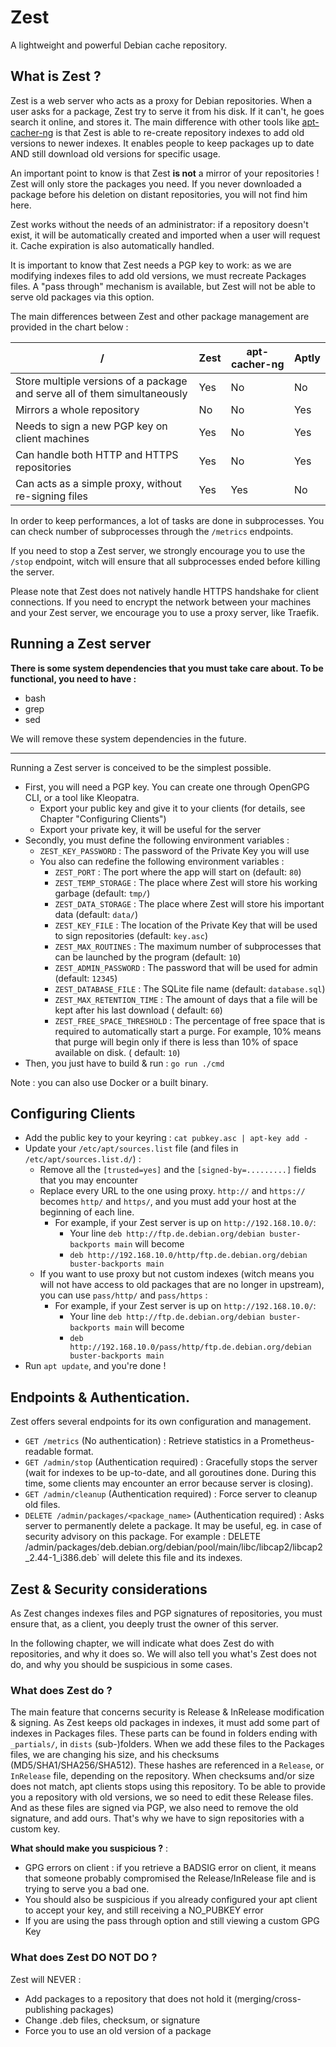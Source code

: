 # Zest

A lightweight and powerful Debian cache repository.

## What is Zest ?

Zest is a web server who acts as a proxy for Debian repositories. When a user asks for a package, Zest try to serve it
from his disk. If it can't, he goes search it online, and stores it. The main difference with other tools
like [apt-cacher-ng](https://wiki.debian-fr.xyz/Apt-cacher-ng) is that Zest is able to re-create repository indexes to
add old versions to newer indexes. It enables people to keep packages up to date AND still download old versions for
specific usage.

An important point to know is that Zest **is not** a mirror of your repositories ! Zest will only store the packages you
need. If you never downloaded a package before his deletion on distant repositories, you will not find him here.

Zest works without the needs of an administrator: if a repository doesn't exist, it will be automatically created and
imported when a user will request it. Cache expiration is also automatically handled.

It is important to know that Zest needs a PGP key to work: as we are modifying indexes files to add old versions,
we must recreate Packages files. A "pass through" mechanism is available, but Zest will not be able to serve old
packages via this option.

The main differences between Zest and other package management are provided in the chart below :

| /                                                                         | Zest | apt-cacher-ng | Aptly |
|---------------------------------------------------------------------------|------|---------------|-------|
| Store multiple versions of a package and serve all of them simultaneously | Yes  | No            | No    |
| Mirrors a whole repository                                                | No   | No            | Yes   |
| Needs to sign a new PGP key on client machines                            | Yes  | No            | Yes   |
| Can handle both HTTP and HTTPS repositories                               | Yes  | No            | Yes   | 
| Can acts as a simple proxy, without re-signing files                      | Yes  | Yes           | No    |

In order to keep performances, a lot of tasks are done in subprocesses. You can check number of subprocesses through
the `/metrics` endpoints.

If you need to stop a Zest server, we strongly encourage you to use the `/stop` endpoint, witch will ensure that all
subprocesses ended before killing the server.

Please note that Zest does not natively handle HTTPS handshake for client connections. If you need to encrypt the
network between your machines and your Zest server, we encourage you to use a proxy server, like Traefik.

## Running a Zest server

**There is some system dependencies that you must take care about. To be functional, you need to have :**

* bash
* grep
* sed

We will remove these system dependencies in the future.

_____________

Running a Zest server is conceived to be the simplest possible.

* First, you will need a PGP key. You can create one through OpenGPG CLI, or a tool like Kleopatra.
    * Export your public key and give it to your clients (for details, see Chapter "Configuring Clients")
    * Export your private key, it will be useful for the server
* Secondly, you must define the following environment variables :
    * `ZEST_KEY_PASSWORD` : The password of the Private Key you will use
    * You also can redefine the following environment variables :
        * `ZEST_PORT` : The port where the app will start on (default: `80`)
        * `ZEST_TEMP_STORAGE` : The place where Zest will store his working garbage (default: `tmp/`)
        * `ZEST_DATA_STORAGE` : The place where Zest will store his important data (default: `data/`)
        * `ZEST_KEY_FILE` : The location of the Private Key that will be used to sign repositories (default: `key.asc`)
        * `ZEST_MAX_ROUTINES` : The maximum number of subprocesses that can be launched by the program (default: `10`)
        * `ZEST_ADMIN_PASSWORD` : The password that will be used for admin (default: `12345`)
        * `ZEST_DATABASE_FILE` : The SQLite file name (default: `database.sql`)
        * `ZEST_MAX_RETENTION_TIME` : The amount of days that a file will be kept after his last download (
          default: `60`)
        * `ZEST_FREE_SPACE_THRESHOLD` : The percentage of free space that is required to automatically start a purge.
          For example, 10% means that purge will begin only if there is less than 10% of space available on disk. (
          default: `10`)
* Then, you just have to build & run : `go run ./cmd`

Note : you can also use Docker or a built binary.

## Configuring Clients

* Add the public key to your keyring : `cat pubkey.asc | apt-key add -`
* Update your `/etc/apt/sources.list` file (and files in `/etc/apt/sources.list.d/`) :
    * Remove all the `[trusted=yes]` and the `[signed-by=.........]` fields that you may encounter
    * Replace every URL to the one using proxy. `http://` and `https://` becomes `http/` and `https/`, and you must add
      your host at the beginning of each line.
        * For example, if your Zest server is up on `http://192.168.10.0/`:
            * Your line `deb http://ftp.de.debian.org/debian buster-backports main` will become
            * `deb http://192.168.10.0/http/ftp.de.debian.org/debian buster-backports main`
    * If you want to use proxy but not custom indexes (witch means you will not have access to old packages that are no
      longer in upstream), you can use `pass/http/` and `pass/https` :
        * For example, if your Zest server is up on `http://192.168.10.0/`:
            * Your line `deb http://ftp.de.debian.org/debian buster-backports main` will become
            * `deb http://192.168.10.0/pass/http/ftp.de.debian.org/debian buster-backports main`
* Run `apt update`, and you're done !

## Endpoints & Authentication.

Zest offers several endpoints for its own configuration and management.

* `GET /metrics` (No authentication) : Retrieve statistics in a Prometheus-readable format.
* `GET /admin/stop` (Authentication required) : Gracefully stops the server (wait for indexes to be up-to-date, and all
  goroutines done. During this time, some clients may encounter an error because server is closing).
* `GET /admin/cleanup` (Authentication required) : Force server to cleanup old files.
* `DELETE /admin/packages/<package_name>` (Authentication required) : Asks server to permanently delete a package. It
  may be useful, eg. in case of security advisory on this package. For example :  ̀DELETE
  /admin/packages/deb.debian.org/debian/pool/main/libc/libcap2/libcap2_2.44-1_i386.deb` will delete this file and its
  indexes.

## Zest & Security considerations

As Zest changes indexes files and PGP signatures of repositories, you must ensure that, as a client, you deeply trust
the owner of this server.

In the following chapter, we will indicate what does Zest do with repositories, and why it does so.
We will also tell you what's Zest does not do, and why you should be suspicious in some cases.

### What does Zest do ?

The main feature that concerns security is Release & InRelease modification & signing. As Zest keeps old packages in
indexes,
it must add some part of indexes in Packages files. These parts can be found in folders ending with `_partials/`,
in `dists` (sub-)folders.
When we add these files to the Packages files, we are changing his size, and his checksums (MD5/SHA1/SHA256/SHA512).
These hashes are referenced
in a `Release`, or `InRelease` file, depending on the repository. When checksums and/or size does not match, apt clients
stops using this repository.
To be able to provide you a repository with old versions, we so need to edit these Release files. And as these files are
signed via PGP, we also need to remove the old signature,
and add ours. That's why we have to sign repositories with a custom key.

**What should make you suspicious ?** :

* GPG errors on client : if you retrieve a BADSIG error on client, it means that someone probably compromised the
  Release/InRelease file and is trying to serve you a bad one.
* You should also be suspicious if you already configured your apt client to accept your key, and still receiving a
  NO_PUBKEY error
* If you are using the pass through option and still viewing a custom GPG Key

### What does Zest DO NOT DO ?

Zest will NEVER :

* Add packages to a repository that does not hold it (merging/cross-publishing packages)
* Change .deb files, checksum, or signature
* Force you to use an old version of a package